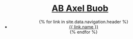 <header class="header">
	<div class="container">
		<h1 class="header_title">
			<a href="/">
				<span class="header_title_short">AB</span>
				<span class="header_title_full">Axel Buob</span>
			</a>
		</h1>
		<div id="navbar_toggle" class="navbar_toggle">
				<div class="navbar_toggle_inner"></div>
				<div class="navbar_toggle_inner"></div>
		</div>
		<nav id="navbar" class="navbar">
			<ul>
				{% for link in site.data.navigation.header %}
				<li><a class="navbar_link" href="{{ link.href }}">{{ link.name }}</a></li>
				{% endfor %}
			</ul>
		</nav>
	</div>
</header>
